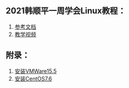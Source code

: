 <!--title: Linux	
description: Linux，全称GNU/Linux，是一种免费使用和自由传播的类UNIX操作系统，它主要受到Minix和Unix思想的启发，是一个基于POSIX的多用户、多任务、支持多线程和多CPU的操作系统。
type: 笔记
firstPicture: http://static-blog.top234.top/image/1.png
status: 1
priority: 6
=top234=-->





## 2021韩顺平一周学会Linux教程：

1. [参考文档](/pdf/linux/linux.pdf)
2. [教学视频](https://www.bilibili.com/video/BV1Sv411r7vd)



## 附录：

1. [安装VMWare15.5](/pdf/linux/install-vmware15.pdf)
2. [安装CentOS7.6](/pdf/linux/install-centos7.pdf)

